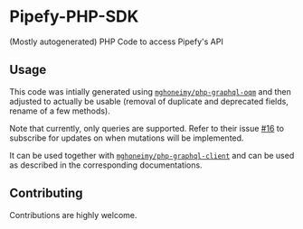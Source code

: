 # Pipefy-PHP-SDK
(Mostly autogenerated) PHP Code to access Pipefy's API

## Usage

This code was intially generated using [`mghoneimy/php-graphql-oqm`](https://github.com/mghoneimy/php-graphql-oqm) and then adjusted to actually be usable (removal of duplicate and deprecated fields, rename of a few methods). 

Note that currently, only queries are supported. Refer to their issue [#16](https://github.com/mghoneimy/php-graphql-oqm/issues/16) to subscribe for updates on when mutations will be implemented.

It can be used together with [`mghoneimy/php-graphql-client`](https://github.com/mghoneimy/php-graphql-client) and can be used as described in the corresponding documentations.


## Contributing

Contributions are highly welcome.


